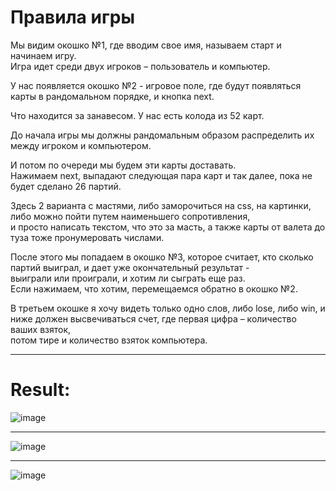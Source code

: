 

# Правила игры  

Мы видим окошко №1, где вводим свое имя, называем старт и начинаем игру.   
Игра идет среди двух игроков – пользователь и компьютер.     

У нас появляется окошко №2 - игровое поле, где будут появляться карты в рандомальном порядке, и кнопка next.   

Что находится за занавесом. У нас есть колода из 52 карт.   

До начала игры мы должны рандомальным образом распределить их между игроком и компьютером.   

И потом по очереди мы будем эти карты доставать.   
Нажимаем next, выпадают следующая пара карт и так далее, пока не будет сделано 26 партий.   

Здесь 2 варианта с мастями, либо заморочиться на css, на картинки, либо можно пойти путем наименьшего сопротивления,  
и просто написать текстом, что это за масть, а также карты от валета до туза тоже пронумеровать числами.   

После этого мы попадаем в окошко №3, которое считает, кто сколько партий выиграл, и дает уже окончательный результат -   
 выиграли или проиграли, и хотим ли сыграть еще раз.   
Если нажимаем, что хотим, перемещаемся обратно в окошко №2.   

В третьем окошке я хочу видеть только одно слов, либо lose, либо win, и ниже должен высвечиваться счет, где первая цифра – количество ваших взяток,   
потом тире и количество взяток компьютера.  

***

# Result:
![image](https://github.com/user-attachments/assets/419756cd-5ecb-45b5-9e4e-cc696a514690)

***

![image](https://github.com/user-attachments/assets/e0949b28-d8f6-42e6-acc3-da4e9f1ad916)

***

![image](https://github.com/user-attachments/assets/37daac59-86eb-4186-914e-4d1e624b0a1b)




